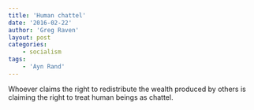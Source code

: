 ```yaml
---
title: 'Human chattel'
date: '2016-02-22'
author: 'Greg Raven'
layout: post
categories:
    - socialism
tags:
    - 'Ayn Rand'
---
```


Whoever claims the right to redistribute the wealth produced by others is claiming the right to treat human beings as chattel.